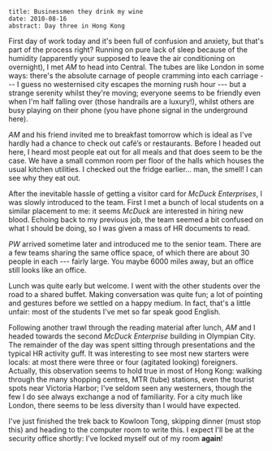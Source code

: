 ```metadata
title: Businessmen they drink my wine
date: 2010-08-16
abstract: Day three in Hong Kong
```

First day of work today and it's been full of confusion and anxiety, but that's
part of the process right? Running on pure lack of sleep because of the humidity
(apparently your supposed to leave the air conditioning on overnight), I met
*AM* to head into Central. The tubes are like London in some ways: there's the
absolute carnage of people cramming into each carriage --- I guess no westernised
city escapes the morning rush hour --- but a strange serenity whilst they're
moving; everyone seems to be friendly even when I'm half falling over (those
handrails are a luxury!), whilst others are busy playing on their phone (you
have phone signal in the underground here).

*AM* and his friend invited me to breakfast tomorrow which is ideal as I've
hardly had a chance to check out café’s or restaurants. Before I headed out
here, I heard most people eat out for all meals and that does seem to be the
case. We have a small common room per floor of the halls which houses the usual
kitchen utilities. I checked out the fridge earlier... man, the smell! I can see
why they eat out.

After the inevitable hassle of getting a visitor card for *McDuck Enterprises*,
I was slowly introduced to the team. First I met a bunch of local students on a
similar placement to me: it seems *McDuck* are interested in hiring new blood.
Echoing back to my previous job, the team seemed a bit confused on what I should
be doing, so I was given a mass of HR documents to read.

*PW* arrived sometime later and introduced me to the senior team. There are a
few teams sharing the same office space, of which there are about 30 people in
each --- fairly large. You maybe 6000 miles away, but an office still looks like
an office.

Lunch was quite early but welcome. I went with the other students over the road
to a shared buffet. Making conversation was quite fun; a lot of pointing and
gestures before we settled on a happy medium. In fact, that's a little unfair:
most of the students I've met so far speak good English.

Following another trawl through the reading material after lunch, *AM* and I
headed towards the second *McDuck Enterprise* building in Olympian City. The
remainder of the day was spent sitting through presentations and the typical HR
activity guff. It was interesting to see most new starters were locals: at most
there were three or four (agitated looking) foreigners. Actually, this
observation seems to hold true in most of Hong Kong: walking through the many
shopping centres, MTR (tube) stations, even the tourist spots near Victoria
Harbor; I've seldom seen any westerners, though the few I do see always exchange
a nod of familiarity. For a city much like London, there seems to be less
diversity than I would have expected.

I've just finished the trek back to Kowloon Tong, skipping dinner (must stop
this) and heading to the computer room to write this. I expect I'll be at the
security office shortly: I've locked myself out of my room **again**!

